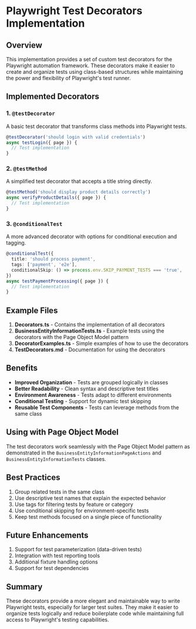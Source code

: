 # Playwright Test Decorators Implementation

## Overview

This implementation provides a set of custom test decorators for the Playwright automation framework. These decorators make it easier to create and organize tests using class-based structures while maintaining the power and flexibility of Playwright's test runner.

## Implemented Decorators

### 1. `@testDecorator`

A basic test decorator that transforms class methods into Playwright tests.

```typescript
@testDecorator('should login with valid credentials')
async testLogin({ page }) {
  // Test implementation
}
```

### 2. `@testMethod`

A simplified test decorator that accepts a title string directly.

```typescript
@testMethod('should display product details correctly')
async verifyProductDetails({ page }) {
  // Test implementation
}
```

### 3. `@conditionalTest`

A more advanced decorator with options for conditional execution and tagging.

```typescript
@conditionalTest({
  title: 'should process payment',
  tags: ['payment', 'e2e'],
  conditionalSkip: () => process.env.SKIP_PAYMENT_TESTS === 'true',
})
async testPaymentProcessing({ page }) {
  // Test implementation
}
```

## Example Files

1. **Decorators.ts** - Contains the implementation of all decorators
2. **BusinessEntityInformationTests.ts** - Example tests using the decorators with the Page Object Model pattern
3. **DecoratorExamples.ts** - Simple examples of how to use the decorators
4. **TestDecorators.md** - Documentation for using the decorators

## Benefits

- **Improved Organization** - Tests are grouped logically in classes
- **Better Readability** - Clean syntax and descriptive test titles
- **Environment Awareness** - Tests adapt to different environments
- **Conditional Testing** - Support for dynamic test skipping
- **Reusable Test Components** - Tests can leverage methods from the same class

## Using with Page Object Model

The test decorators work seamlessly with the Page Object Model pattern as demonstrated in the `BusinessEntityInformationPageActions` and `BusinessEntityInformationTests` classes.

## Best Practices

1. Group related tests in the same class
2. Use descriptive test names that explain the expected behavior
3. Use tags for filtering tests by feature or category
4. Use conditional skipping for environment-specific tests
5. Keep test methods focused on a single piece of functionality

## Future Enhancements

1. Support for test parameterization (data-driven tests)
2. Integration with test reporting tools
3. Additional fixture handling options
4. Support for test dependencies

## Summary

These decorators provide a more elegant and maintainable way to write Playwright tests, especially for larger test suites. They make it easier to organize tests logically and reduce boilerplate code while maintaining full access to Playwright's testing capabilities.
